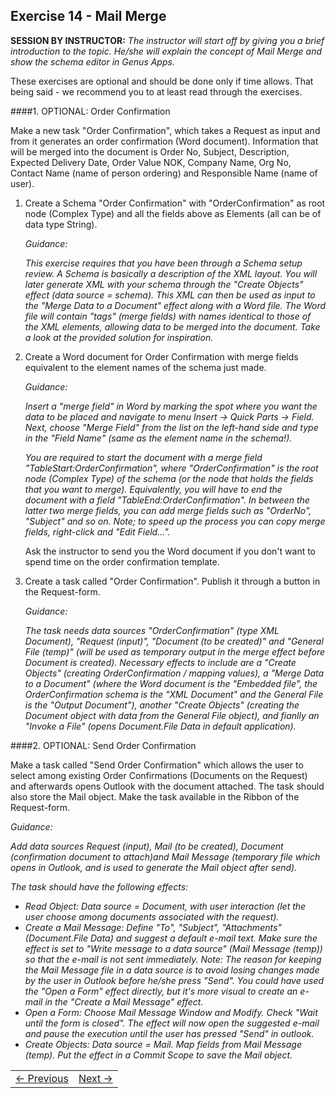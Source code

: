 ## Exercise 14 - Mail Merge
**SESSION BY INSTRUCTOR:** *The instructor will start off by giving you a brief introduction to the topic. He/she will explain the concept of Mail Merge and show the schema editor in Genus Apps.*

These exercises are optional and should be done only if time allows. That being said - we recommend you to at least read through the exercises.

####1. OPTIONAL: Order Confirmation

Make a new task "Order Confirmation", which takes a Request as input and from it generates an order confirmation (Word document). Information that will be merged into the document is Order No, Subject, Description, Expected Delivery Date, Order Value NOK, Company Name, Org No, Contact Name (name of person ordering) and Responsible Name (name of user).

1. Create a Schema "Order Confirmation" with "OrderConfirmation" as root node (Complex Type) and all the fields above as Elements (all can be of data type String).

   *Guidance:* 
   
   *This exercise requires that you have been through a Schema setup review. A Schema is basically a description of the XML layout. You will later generate XML with your schema through the "Create Objects" effect (data source = schema). This XML can then be used as input to the "Merge Data to a Document" effect along with a Word file. The Word file will contain "tags" (merge fields) with names identical to those of the XML elements, allowing data to be merged into the document. Take a look at the provided solution for inspiration.*
   
2. Create a Word document for Order Confirmation with merge fields equivalent to the element names of the schema just made.
   
   *Guidance:*
   
   *Insert a "merge field" in Word by marking the spot where you want the data to be placed and navigate to menu Insert -> Quick Parts -> Field. Next, choose "Merge Field" from the list on the left-hand side and type in the "Field Name" (same as the element name in the schema!).*

   *You are required to start the document with a merge field "TableStart:OrderConfirmation", where "OrderConfirmation" is the root node (Complex Type) of the schema (or the node that holds the fields that you want to merge). Equivalently, you will have to end the document with a field "TableEnd:OrderConfirmation". In between the latter two merge fields, you can add merge fields such as "OrderNo", "Subject" and so on. Note; to speed up the process you can copy merge fields, right-click and "Edit Field...".*

   Ask the instructor to send you the Word document if you don't want to spend time on the order confirmation template.
   
3. Create a task called "Order Confirmation". Publish it through a button in the Request-form.

   *Guidance:* 
   
   *The task needs data sources "OrderConfirmation" (type XML Document), "Request (input)", "Document (to be created)" and "General File (temp)" (will be used as temporary output in the merge effect before Document is created). Necessary effects to include are a "Create Objects" (creating OrderConfirmation / mapping values), a "Merge Data to a Document" (where the Word document is the "Embedded file", the OrderConfirmation schema is the "XML Document" and the General File is the "Output Document"), another "Create Objects" (creating the Document object with data from the General File object), and fianlly an "Invoke a File" (opens Document.File Data in default application).*

####2. OPTIONAL: Send Order Confirmation

Make a task called "Send Order Confirmation" which allows the user to select among existing Order Confirmations (Documents on the Request) and afterwards opens Outlook with the document attached. The task should also store the Mail object. Make the task available in the Ribbon of the Request-form.
  
*Guidance:*

*Add data sources Request (input), Mail (to be created), Document (confirmation document to attach)and Mail Message (temporary file which opens in Outlook, and is used to generate the Mail object after send).*

*The task should have the following effects:*
* _Read Object: Data source = Document, with user interaction (let the user choose among documents associated with the request)._
* _Create a Mail Message: Define "To", "Subject", "Attachments" (Document.File Data) and suggest a default e-mail text. Make sure the effect is set to "Write message to a data source" (Mail Message (temp)) so that the e-mail is not sent immediately. Note: The reason for keeping the Mail Message file in a data source is to avoid losing changes made by the user in Outlook before he/she press "Send". You could have used the "Open a Form" effect directly, but it's more visual to create an e-mail in the "Create a Mail Message" effect._
* _Open a Form: Choose Mail Message Window and Modify. Check "Wait until the form is closed". The effect will now open the suggested e-mail and pause the execution until the user has pressed "Send" in outlook._
* _Create Objects: Data source = Mail. Map fields from Mail Message (temp). Put the effect in a Commit Scope to save the Mail object._


<table>
   <tr><td><a href="exercise-13.md"><- Previous</a></td><td align="right"><a href="exercise-15.md">Next -></a></td></tr>
</table>
